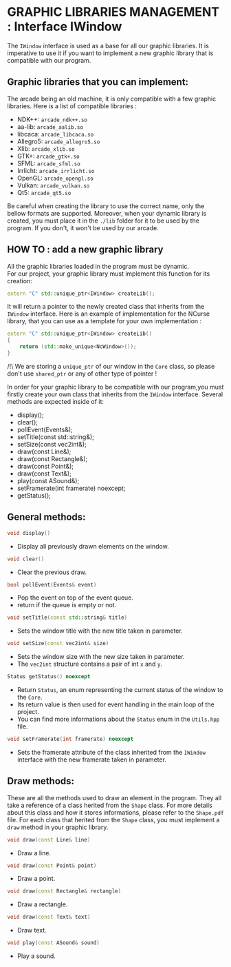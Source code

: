 # GRAPHIC LIBRARIES MANAGEMENT : Interface IWindow

The `IWindow` interface is used as a base for all our graphic libraries. It is imperative to use it if you want to implement a new graphic library that is compatible with our program.


## Graphic libraries that you can implement:

The arcade being an old machine, it is only compatible with a few graphic libraries.
Here is a list of compatible libraries :

* NDK++:      `arcade_ndk++.so`
* aa-lib:    `arcade_aalib.so`
* libcaca:    `arcade_libcaca.so`
* Allegro5:   `arcade_allegro5.so`
* Xlib:       `arcade_xlib.so`
* GTK+:       `arcade_gtk+.so`
* SFML:       `arcade_sfml.so`
* Irrlicht:   `arcade_irrlicht.so`
* OpenGL:     `arcade_opengl.so`
* Vulkan:     `arcade_vulkan.so`
* Qt5:        `arcade_qt5.so`

Be careful when creating the library to use the correct name, only the bellow formats are supported.
Moreover, when your dynamic library is created, you must place it in the `./lib` folder for it to be used by the program. If you don't, it won't be used by our arcade.

## HOW TO : add a new graphic library

All the graphic libraries loaded in the program must be dynamic.\
For our project, your graphic library must implement this function for its creation:

```c++
extern "C" std::unique_ptr<IWindow> createLib();
```
It will return a pointer to the newly created class that inherits from the `IWindow` interface.
Here is an example of implementation for the NCurse library, that you can use as a template for your own implementation :

```c++
extern "C" std::unique_ptr<IWindow> createLib()
{
    return (std::make_unique<NcWindow>());
}
```
/!\ We are storing a `unique_ptr` of our window in the `Core` class, so please don't use `shared_ptr` or any of other type of pointer !

In order for your graphic library to be compatible with our program,you must firstly create your own class that inherits from the `IWindow` interface.
Several methods are expected inside of it:

* display();
* clear();
* pollEvent(Events&);
* setTitle(const std::string&);
* setSize(const vec2int&);
* draw(const Line&);
* draw(const Rectangle&);
* draw(const Point&);
* draw(const Text&);
* play(const ASound&);
* setFramerate(int framerate) noexcept;
* getStatus();


## General methods:

```c++
void display()
```
- Display all previously drawn elements on the window.

```c++
void clear()
```
- Clear the previous draw.

```c++
bool pollEvent(Events& event)
```
- Pop the event on top of the event queue.
- return if the queue is empty or not.

```c++
void setTitle(const std::string& title)
```
- Sets the window title with the new title taken in parameter.

```c++
void setSize(const vec2int& size)
```
- Sets the window size with the new size taken in parameter.
- The `vec2int` structure contains a pair of int `x` and `y`.

```c++
Status getStatus() noexcept
```
- Return `Status`, an enum representing the current status of the window to the `Core`.
- Its return value is then used for event handling in the main loop of the project.
- You can find more informations about the `Status` enum in the `Utils.hpp` file.

```c++
void setFramerate(int framerate) noexcept
```
- Sets the framerate attribute of the class inherited from the `IWindow` interface with the new framerate taken in parameter.

## Draw methods:

These are all the methods used to draw an element in the program. They all take a reference of a class herited from the `Shape` class.
For more details about this class and how it stores informations, please refer to the `Shape.pdf` file.
For each class that herited from the `Shape` class, you must implement a `draw` method in your graphic library.

```c++
void draw(const Line& line)
```
- Draw a line.

```c++
void draw(const Point& point)
```
- Draw a point.

```c++
void draw(const Rectangle& rectangle)
```
- Draw a rectangle.

```c++
void draw(const Text& text)
```
- Draw text.

```c++
void play(const ASound& sound)
```
- Play a sound.